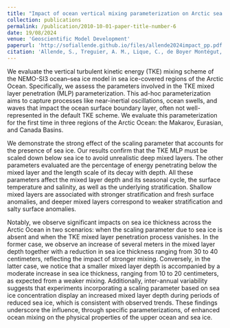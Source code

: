 ```yaml
---
title: "Impact of ocean vertical mixing parameterization on Arctic sea ice and upper ocean properties using the NEMO-SI3 model"
collection: publications
permalink: /publication/2010-10-01-paper-title-number-6
date: 19/08/2024
venue: 'Geoscientific Model Development'
paperurl: 'http://sofiallende.github.io/files/allende2024impact_pp.pdf'
citation: 'Allende, S., Treguier, A. M., Lique, C., de Boyer Montégut, C., Massonnet, F., Fichefet, T., & Barthélemy, A. (2024). &quot; Impact of ocean vertical mixing parameterization on Arctic sea ice and upper ocean properties using the NEMO-SI3 model. &quot; <i> Geoscientific Model Development Discussions</i>, 2024, 1-28.'
---
```


<!--[Download paper here](http://sofiallende.github.io/files/allende2024impact_pp.pdf)-->


We evaluate the vertical turbulent kinetic energy (TKE) mixing scheme of the NEMO-SI3 ocean–sea ice model in sea ice-covered regions of the Arctic Ocean. Specifically, we assess the parameters involved in the TKE mixed layer penetration (MLP) parameterization. This ad-hoc parameterization aims to capture processes like near-inertial oscillations, ocean swells, and waves that impact the ocean surface boundary layer, often not well-represented in the default TKE scheme. We evaluate this parameterization for the first time in three regions of the Arctic Ocean: the Makarov, Eurasian, and Canada Basins.

We demonstrate the strong effect of the scaling parameter that accounts for the presence of sea ice. Our results confirm that the TKE MLP must be scaled down below sea ice to avoid unrealistic deep mixed layers. The other parameters evaluated are the percentage of energy penetrating below the mixed layer and the length scale of its decay with depth. All these parameters affect the mixed layer depth and its seasonal cycle, the surface temperature and salinity, as well as the underlying stratification. Shallow mixed layers are associated with stronger stratification and fresh surface anomalies, and deeper mixed layers correspond to weaker stratification and salty surface anomalies.

Notably, we observe significant impacts on sea ice thickness across the Arctic Ocean in two scenarios: when the scaling parameter due to sea ice is absent and when the TKE mixed layer penetration process vanishes. In the former case, we observe an increase of several meters in the mixed layer depth together with a reduction in sea ice thickness ranging from 30 to 40 centimeters, reflecting the impact of stronger mixing. Conversely, in the latter case, we notice that a smaller mixed layer depth is accompanied by a moderate increase in sea ice thickness, ranging from 10 to 20 centimeters, as expected from a weaker mixing. Additionally, inter-annual variability suggests that experiments incorporating a scaling parameter based on sea ice concentration display an increased mixed layer depth during periods of reduced sea ice, which is consistent with observed trends. These findings underscore the influence, through specific parameterizations, of enhanced ocean mixing on the physical properties of the upper ocean and sea ice.
